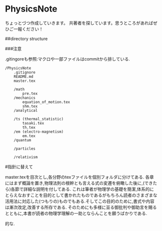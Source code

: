 # PhysicsNote
ちょっとづつ作成していきます。
共著者を探しています。思うところがあればぜひご一報ください！

##directory structure

###注意

.gitingoreも参照:マクロや一部ファイルはcommitから排している.

	/PhysicsNote
		.gitignore
		README.md
		master.tex
		
		/math
			pre.tex		
		/mechanics
			equation_of_motion.tex
			shm.tex
		/analytical
		
		/ts (thermal_statistic)
			tasaki.tex	
			th.tex
		/em (electro-magnetism)
			em.tex	
		/quantum
		
		/particles
		
		/relativism


#指針に替えて

master.texを目次とし,各分野のtexファイルを個別フォルダに分けてある.
各章にはまず概論を置き,物理法則の根幹とも言える式の変遷を俯瞰した後に,(できたら)各節で詳細な説明を付してある.
これは筆者が物理学の基礎を簡潔,体系的にとらえなおすことを目的として書かれたものであるがもちろん読者のさまざまな活用法に対応した(つもりの)ものでもある.そしてこの目的のために,書式や内容は漸次改定,改善する所存である.
そのためにも多様に亘る御批判や御助言を賜るとともに,本書が読者の物理学理解の一助とならんことを願うばかりである.

的な.
